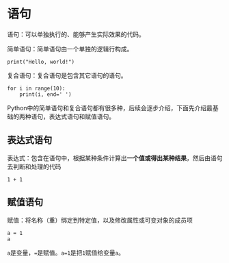 # 语句

语句：可以单独执行的、能够产生实际效果的代码。

简单语句：简单语句由一个单独的逻辑行构成。

```{code-cell} ipython3
print("Hello, world!")    
```

复合语句：复合语句是包含其它语句的语句。

```{code-cell} ipython3
for i in range(10):
    print(i, end=' ')
```

Python中的简单语句和复合语句都有很多种，后续会逐步介绍，下面先介绍最基础的两种语句，表达式语句和赋值语句。

## 表达式语句

表达式：包含在语句中，根据某种条件计算出**一个值或得出某种结果**，然后由语句去判断和处理的代码

```{code-cell} ipython3
1 + 1
```

## 赋值语句

赋值：将名称（重）绑定到特定值，以及修改属性或可变对象的成员项

```{code-cell} ipython3
a = 1
a
```

`a`是变量，`=`是赋值。`a=1`是把`1`赋值给变量`a`。
